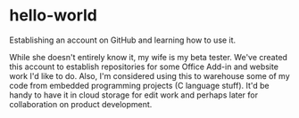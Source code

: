 # hello-world
Establishing an account on GitHub and learning how to use it.

While she doesn't entirely know it, my wife is my beta tester. We've created this account to establish repositories for some Office Add-in and website work I'd like to do. Also, I'm considered using this to warehouse some of my code from embedded programming projects (C language stuff). It'd be handy to have it in cloud storage for edit work and perhaps later for collaboration on product development.
